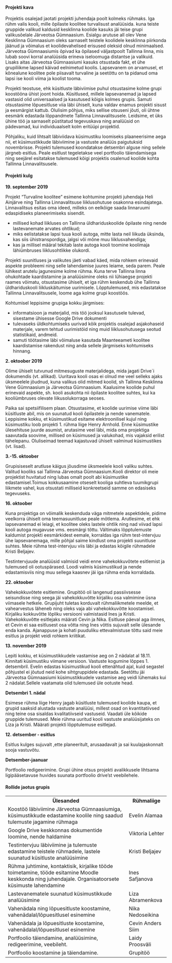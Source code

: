  #### Projekti kava

Projektis osalejad jaotati projekti juhendaja poolt kolmeks rühmaks. Iga rühm valis kooli, mille õpilaste koolitee turvalisust analüüsida. kuna teiste gruppide valikud kaldusid kesklinna koolide kasuks jäi teise grupi valikusõelale Järveotsa Gümnaasium. Esialgu arutuse all olev Vene Kesklinna Gümnaasium oleks sarnaselt teistele koolidele kesklinna piirkonda jäänud ja võimalus et koolidevahelised erisused oleksid olnud minimaalsed. Järveotsa Gümnaasiumis õpivad ka õpilased väljastpoolt Tallinna linna, mis lubab soovi korral analüüsida erineva iseloomuga distantse ja valikuid. Lisaks aitas Järveotsa Gümnaasiumi kasuks otsustada fakt, et ühe grupiliikme lapsed käivad eelnimetud koolis. Lapsevanem on arvamusel, et kõnealune koolitee pole piisavalt turvaline ja seetõttu on ta pidanud oma lapsi ise kooli viima ja koolist tooma.

Projekti teostuse, ehk küsitluste läbiviimise puhul otsustasime kolme grupi koostööna ühist joont hoida. Küsitlused, millele lapsevanemad ja lapsed vastasid olid universaalsed ja kasutused kõigis kolmes grupis. Samuti otsustasime lõpuesitluse viia läbi ühiselt, kuna valdav enamus projekti sisust ja eesmärgist kattub. Olulisim põhjus, miks sellise otsuseni jõuti, oli ühtne eesmärk edastada lõppandmete Tallinna Linnavalitsusele. Leidsime, et üks ühine töö ja sarnaselt püstitatud tegevuskava ning analüüsid on pädevamad, kui individuaalselt kolm eritüüpi projektid.

Põhjaliku, kuid lihtsalt läbiviidava küsimustiku loomiseks plaaneerisime aega nii, et küsimustikkude läbiviimine ja vastuste analüüs paigutuksid novembrisse. Projekti tulemused koondatakse detsembri alguse ning sellele järgneb esitlus. Peale esitlust tegeletakse veel portfoolio täiendamisega  ning seejärel esitatakse tulemused kõigi projektis osalenud koolide kohta Tallinna Linnavalitsusele.

#### Projekti kulg

**19. september 2019**

Projekt “Turvaline koolitee” esimene kohtumine projekti juhendaja Heli Ainjärve ning Tallinna Linnavalitsuse liiklusohutuse osakonna esindajatega. Linnavalitsus esitas oma ideed, milleks on eelkõige saada linnaruumi edaspidiseks planeerimiseks sisendit.

- millised kohad liikluses on Tallinna üldhariduskoolide õpilaste ning nende lastevanemate arvates ohtlikud;
- miks eelistatakse lapsi tuua kooli autoga, mitte lasta neil liikuda üksinda, kas siis ühistranspordiga, jalgsi või mõne muu liiklusvahendiga;
- kas ja millisel määral tekitab laste autoga kooli toomine koolimaja lähiümbruses liiklusohtlikke olukordi.

Projekti suunitluses ja valikutes jäeti vabad käed, mida rohkem erinevaid aspekte probleemi ning selle lahendamise juures leiame, seda parem. Peale lühikest arutelu jagunesime kolme rühma. Kuna terve Tallinna linna ohukohtade kaardistamine ja analüüsimine oleks nii lühiaegse projekti raames võimatu, otsustasime ühiselt, et iga rühm keskendub ühe Tallinna üldhariduskooli liikluskäitumise uurimisele. Lõpptulemused, mis edastatakse Tallinna Linnavalitsusele, loome aga kolme grupi koostöös.

Kohtumisel leppisime grupiga kokku järgmises:

- informatsioon ja materjalid, mis töö jooksul kasutusele tulevad, sisestame ühisesse Google Drive dokumenti
- tulevaseks üldkohtumiseks uurivad kõik projektis osalejad asjakohaseid materjale, varem tehtud uurimistöid ning muid liiklusohutusega seotud statistikaid, andmeid.
- samuti töötasime läbi võimaluse kasutada Maanteeameti koolitee kaardistamise rakendust ning anda sellele järgmiseks kohtumiseks hinnang.

**2. oktoober 2019**

Olime ühiselt tutvunud mitmesuguste materjalidega, mida jagati Drive´i dokumendis (vt. allikad). Uuritava kooli osas ei olnud me veel selleks ajaks üksmeelele jõudnud, kuna valikus olid mitmed koolid, sh Tallinna Kesklinna Vene Gümnaasium ja Järveotsa Gümnaasium. Kaalusime koolide puhul erinevaid aspekte, sh. kooli asukohta nii õpilaste koolitee suhtes, kui ka kooliümbruses olevate liikusolukorraga seoses.

Paika sai spetsiifilisem plaan. Otsustasime, et koolide uurimise viime läbi küsitluste abil, mis on suunatud kooli õpilastele ja nende vanematele. Leppisime kokku, et küsimustikud esitame elektroonilisel kujul ning küsimustiku loob projekti 1. rühma liige Henry Arnhold. Enne küsimustike ülesehituse juurde asumist, arutasime veel läbi, mida oma projektiga saavutada soovime, millised on küsimused ja valukohad, mis vajaksid erilist tähelepanu. Oluliseimad teemad  kajastuvad ühiselt valminud küsimustikes (vt. lisad).

**3.-15. oktoober**

Grupisiseselt arutluse käigus jõusdime üksmeelele kooli valiku suhtes. Valitud kooliks sai Tallinna Järveotsa Gümnaasium.Kooli direktor oli meie projektist huvitatud ning lubas omalt poolt abi küsimustike edastamisel.Toimus kokkusaamine otseselt kooliga suhtleva tuumikgrupi liikmete vahel, kus otsustati milliseid konkreetseid samme on edasiseks tegevuseks.

**16. oktoober**

Kuna projektiga on võimalik keskenduda väga mitmetele aspektidele, pidime veelkorra ühiselt oma teemasuunitluse peale mõtlema. Arutlesime, et ehk lapsevanemad ei leiagi, et koolitee oleks lastele ohtlik ning nad viivad lapsi kooli autoga mugavuse vms. eesmärgi tõttu. Vältimaks lõpptulemuste kaldumist projekti eesmärkidest eemale, korraldas iga rühm test-intervjuu ühe lapsevanemaga, mille põhjal saime kindlust oma projekti suunitluse suhtes. Meie rühma test-intervjuu viis läbi ja edastas kõigile rühmadele Kristi Beljajev.

Testintervjuude analüüsid valmisid veidi enne vahekokkuvõtete esitlemist ja tulemused oli ootuspärased. Loodi valmis küsimustikud ja nende edastamisviis ning muu sellega kaasnev jäi iga rühma enda korraldada.

**22. oktoober**

Vahekokkuvõtete esitlemine. Grupitöö oli langenud passiivsesse seisundisse ning seega jäi vahekokkuvõtte kirjaliku osa valmimine üsna viimasele hetkele. Grupijuht tuletas korduvalt rühmaliikmetele meelde, et vahearvestus läheneb ning oleks vaja abi vahekokkuvõtte koostamisel. Kirjaliku kokkuvõtte lõpliku versiooni valmistasid Ines ja Kristi. Vahekokkuvõtte esitlejaks määrati Cevin ja Nika. Esitluse päeval aga ilmnes, et Cevin ei saa esitlusest osa võtta ning Ines võttis sujuvalt selle ülesande enda kanda. Ajanappuse ja kohati puuduliku ettevalmistuse tõttu said meie esitlus ja projekt veidi rohkem kriitikat.

**13. november 2019**

Lepiti kokku, et küsimustikkudele vastamise aeg on  2 nädalat al 18.11. Kinnitati küsimustiku viimane versioon. Vastuste kogumine lõppes 1. detsembril. Evelin edastas küsimustikud kooli ettenähtud ajal, kuid segastel põhjustel ei jõutud neid kohe sihtgruppidele edastada. Seetõttu jäi Järveotsa Gümnaasiumi küsimustikkudele  vastamise aeg veidi lühemaks kui 2 nädalat.Sellele vaatamata olid tulemused üle ootuste head.

**Detsembri 1. nädal**

Esimese rühma liige Henry jagab küsitluste tulemused koolide kaupa, et grupid saaksid  alustada vastuste analüüsi, millest osad on kvantitatiivsed ning teine osa sisaldas kvalitatiivseid vastuseid. Vaadati üle kõikide gruppide tulemused. Meie rühma uuritud kooli vastuste analüüsijateks on Liza ja Kristi. Määrati projekti lõpptulemuse esitlejad.

**12. detsember - esitlus**

Esitlus kulges sujuvalt ,ette planeeritult, arusaadavalt  ja sai kuulajaskonnalt sooja vastuvõtu.

**Detsember-jaanuar**

Portfoolio redigeerimine. Grupi ühine otsus projekti avalikkusele lihtsama ligipääsetavuse huvides suunata portfoolio drive’st veebilehele.

#### Rollide jaotus grupis

<table class="table table-striped">
  <tbody>
    <tr><th width="75%">Ülesanded</th><th>Rühmaliige</th></tr>
    <tr><td>Koostöö läbiviimine Järveotsa Gümnaasiumiga, küsimustikkude edastamine koolile ning saadud tulemuste jagamine rühmaga</td><td>Evelin Alamaa </td></tr>
    <tr><td>Google Drive keskkonnas dokumentide loomine, nende haldamine</td><td>Viktoria Lehter</td></tr>
    <tr><td>Testintervjuu läbiviimine ja tulemuste edastamine teistele rühmadele, lastele suunatud küsitluste analüüsimine</td><td>Kristi Beljajev</td></tr>
    <tr><td>Rühma juhtimine, kontaktisik, kirjalike tööde toimetamine, tööde esitamine Moodle keskkonda ning juhendajale. Organisatoorsete küsimuste lahendamine</td><td>Ines Safjanova</td></tr>
    <tr><td>Lastevanematele suunatud küsimustikkude analüüsimine</td><td>Liza Abramenkova</td></tr>
    <tr><td>Vahenädala ning lõpuesitluste koostamine, vahenädalal/lõpuesitlusel esinemine</td><td>Nika Nedoseikina</td></tr>
    <tr><td>Vahenädala ja lõpuesitluste koostamine, vahenädalal/lõpuesitlusel esinemine</td><td>Cevin Anders Siim</td></tr>
    <tr><td>Portfoolio täiendamine, analüüsimine, redigeerimine, veebileht. </td><td>Laidy Proosväli</td></tr>
    <tr><td>Portfoolio koostamine ja täiendamine. </td><td>Grupitöö</td></tr>
  </tbody>
</table>